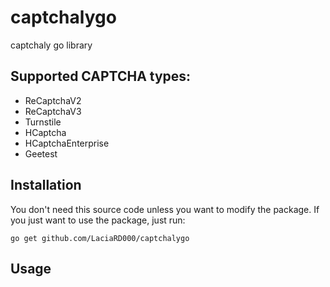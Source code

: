 # captchalygo
captchaly go library

## Supported CAPTCHA types:
* ReCaptchaV2
* ReCaptchaV3
* Turnstile
* HCaptcha
* HCaptchaEnterprise
* Geetest

## Installation
You don't need this source code unless you want to modify the package. If you just want to use the package, just run:
```
go get github.com/LaciaRD000/captchalygo
```

## Usage
```go
```
